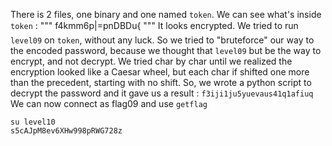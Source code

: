 There is 2 files, one binary and one named `token`.
We can see what's inside `token` : 
"""
f4kmm6p|=pnDBDu{
"""
It looks encrypted.
We tried to run `level09` on `token`, without any luck.
So we tried to "bruteforce" our way to the encoded password, because we thought that `level09` but be the way to encrypt, and not decrypt.
We tried char by char until we realized the encryption looked like a Caesar wheel, but each char if shifted one more than the precedent, starting with no shift.
So, we wrote a python script to decrypt the password and it gave us a result :
`f3iji1ju5yuevaus41q1afiuq`
We can now connect as flag09 and use `getflag`
```
su level10
s5cAJpM8ev6XHw998pRWG728z
```
